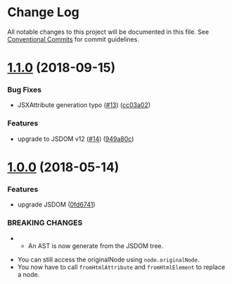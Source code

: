 # Change Log

All notable changes to this project will be documented in this file.
See [Conventional Commits](https://conventionalcommits.org) for commit guidelines.

<a name="1.1.0"></a>
# [1.1.0](https://github.com/smooth-code/h2x/compare/v1.0.0...v1.1.0) (2018-09-15)


### Bug Fixes

* JSXAttribute generation typo ([#13](https://github.com/smooth-code/h2x/issues/13)) ([cc03a02](https://github.com/smooth-code/h2x/commit/cc03a02))


### Features

* upgrade to JSDOM v12 ([#14](https://github.com/smooth-code/h2x/issues/14)) ([949a80c](https://github.com/smooth-code/h2x/commit/949a80c))





<a name="1.0.0"></a>
# [1.0.0](https://github.com/smooth-code/h2x/compare/v0.1.9...v1.0.0) (2018-05-14)


### Features

* upgrade JSDOM ([0fd6741](https://github.com/smooth-code/h2x/commit/0fd6741))


### BREAKING CHANGES

* - An AST is now generate from the JSDOM tree.
- You can still access the originalNode using `node.originalNode`.
- You now have to call `fromHtmlAttribute` and `fromHtmlElement` to replace a node.
